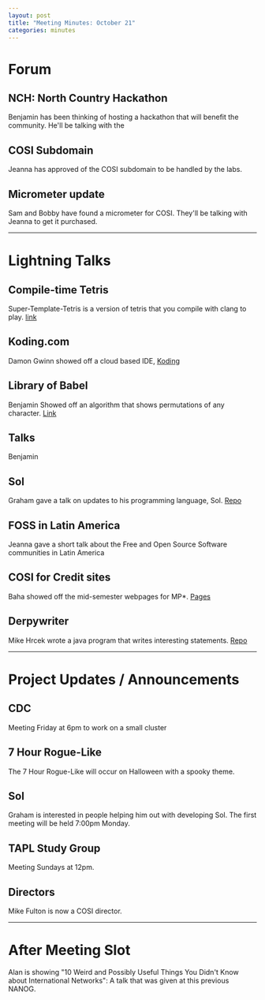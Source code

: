 ```yaml
---
layout: post
title: "Meeting Minutes: October 21"
categories: minutes
---
```


# Forum

## NCH: North Country Hackathon
Benjamin has been thinking of hosting a hackathon that will benefit the community. He'll be talking with the 

## COSI Subdomain
Jeanna has approved of the COSI subdomain to be handled by the labs.

## Micrometer update
Sam and Bobby have found a micrometer for COSI. They'll be talking with Jeanna to get it purchased.

---

# Lightning Talks

## Compile-time Tetris
Super-Template-Tetris is a version of tetris that you compile with clang to play. [link](https://github.com/mattbierner/Super-Template-Tetris)

## Koding.com
Damon Gwinn showed off a cloud based IDE, [Koding](https://koding.com/)

## Library of Babel
Benjamin Showed off an algorithm that shows permutations of any character. [Link](libraryofbabel.info)

## Talks
Benjamin

## Sol
Graham gave a talk on updates to his programming language, Sol. [Repo](https://github.com/grissess/sol)

## FOSS in Latin America
Jeanna gave a short talk about the Free and Open Source Software communities in Latin America

## COSI for Credit sites
Baha showed off the mid-semester webpages for MP*. [Pages](http://web2.clarkson.edu/projects/cosi/fa2015/students/)

## Derpywriter
Mike Hrcek wrote a java program that writes interesting statements. [Repo](https://github.com/joemahmah/Derpy-Writer)

---

# Project Updates / Announcements

## CDC
Meeting Friday at 6pm to work on a small cluster

## 7 Hour Rogue-Like
The 7 Hour Rogue-Like will occur on Halloween with a spooky theme.

## Sol
Graham is interested in people helping him out with developing Sol. The first meeting will be held 7:00pm Monday.

## TAPL Study Group
Meeting Sundays at 12pm.

## Directors
Mike Fulton is now a COSI director.

---

# After Meeting Slot
Alan is showing "10 Weird and Possibly Useful Things You Didn't Know about International Networks": A talk that was given at this previous NANOG.
